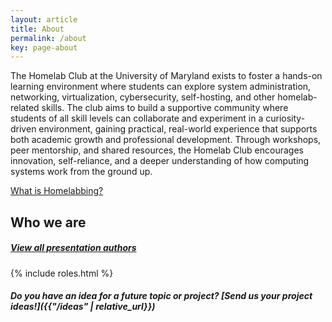 ```yaml
---
layout: article
title: About
permalink: /about
key: page-about
---
```


The Homelab Club at the University of Maryland exists to foster a hands-on learning environment where students can explore system administration, networking, virtualization, cybersecurity, self-hosting, and other homelab-related skills. The club aims to build a supportive community where students of all skill levels can collaborate and experiment in a curiosity-driven environment, gaining practical, real-world experience that supports both academic growth and professional development. Through workshops, peer mentorship, and shared resources, the Homelab Club encourages innovation, self-reliance, and a deeper understanding of how computing systems work from the ground up.

[What is Homelabbing?](/meetings/past_meetings/2024-11-04-meeting)

## Who we are

##### *[View all presentation authors](/authors)*

{% include roles.html %}


#### *Do you have an idea for a future topic or project? [Send us your project ideas!]({{"/ideas" | relative_url}})*